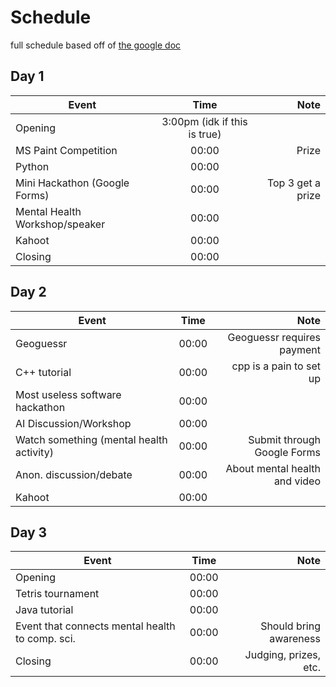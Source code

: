 # Schedule

full schedule based off of [the google doc](https://docs.google.com/document/d/1jfkqKTA7pDFiej8kSMwJlvPKE63WMC5YBJ-FreUWaTU/edit)

## Day 1

| Event                          |             Time             |              Note |
| ------------------------------ | :--------------------------: | ----------------: |
| Opening                        | 3:00pm (idk if this is true) |                   |
| MS Paint Competition           |            00:00             |             Prize |
| Python                         |            00:00             |                   |
| Mini Hackathon (Google Forms)  |            00:00             | Top 3 get a prize |
| Mental Health Workshop/speaker |            00:00             |                   |
| Kahoot                         |            00:00             |                   |
| Closing                        |            00:00             |                   |

## Day 2

| Event                                    | Time  |                          Note |
| ---------------------------------------- | :---: | ----------------------------: |
| Geoguessr                                | 00:00 |    Geoguessr requires payment |
| C++ tutorial                             | 00:00 |       cpp is a pain to set up |
| Most useless software hackathon          | 00:00 |                               |
| AI Discussion/Workshop                   | 00:00 |                               |
| Watch something (mental health activity) | 00:00 |   Submit through Google Forms |
| Anon. discussion/debate                  | 00:00 | About mental health and video |
| Kahoot                                   | 00:00 |                               |

## Day 3

| Event                                           | Time  |                   Note |
| ----------------------------------------------- | :---: | ---------------------: |
| Opening                                         | 00:00 |                        |
| Tetris tournament                               | 00:00 |                        |
| Java tutorial                                   | 00:00 |                        |
| Event that connects mental health to comp. sci. | 00:00 | Should bring awareness |
| Closing                                         | 00:00 |  Judging, prizes, etc. |

